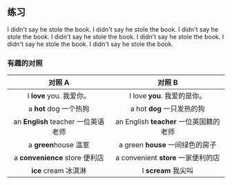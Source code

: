 ## 练习

I didn't say he stole the book.
I didn't say he stole the book.
I didn't say he stole the book.
I didn't say he stole the book.
I didn't say he stole the book.
I didn't say he stole the book.
I didn't say he stole the book.

### 有趣的对照

| 对照 A | 对照 B |
| :--:  | :----: |
| I **love** you. 我爱你。 | I love **you**. 我爱的是你。 |
| a **hot** dog 一个热狗 | a hot **dog** 一只发热的狗 |
| an **English** teacher 一位英语老师 | an English **teacher** 一位英国籍的老师 |
| a **green**house 温室 | a green **house** 一间绿色的房子 |
| a **convenience** store 便利店 | a convenient **store** 一家便利的店 |
| **ice** cream 冰淇淋 | I **scream** 我尖叫 |
